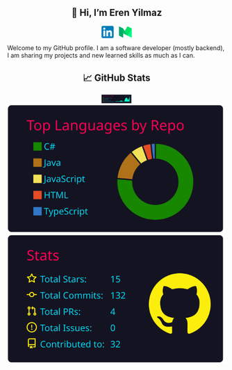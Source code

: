 
<h2 align="center">👋 Hi, I’m Eren Yilmaz</h2>

<p align="center">
  <a href="https://www.linkedin.com/in/erenyilmaz0/" target="_blank"><img align="center" src="linkedinicon.svg" alt="Linkedin" width="28px" /></a>
  &nbsp;&nbsp;<a href="https://erenyilmaz0.medium.com/" target="_blank"><img align="center" src="mediumicon.svg" alt="Medium" width="30px" /></a>
</p>

Welcome to my GitHub profile. I am a software developer (mostly backend), I am sharing my projects and new learned skills as much as I can. 



<h2 align="center">📈 GitHub Stats</h2>

<p align="center">
  <img width="70px" src="https://github.com/eryilmaz0/eryilmaz0/blob/master/profile-summary-card-output/2077/0-profile-details.svg">
  <img src="https://github.com/eryilmaz0/eryilmaz0/blob/master/profile-summary-card-output/2077/1-repos-per-language.svg">
  <img src="https://github.com/eryilmaz0/eryilmaz0/blob/master/profile-summary-card-output/2077/3-stats.svg">
</p>
